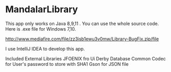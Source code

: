 # MandalarLibrary
This app only works on Java 8,9,11 . You can use the whole source code.
Here is .exe file for Windows 7,10.

http://www.mediafire.com/file/zz3isb1ewu3v0mw/Library-BugFix.zip/file

I use IntelliJ IDEA to develop this app.

Included External Libraries 
JFOENIX fro Ui
Derby Database
Common Codec for User's password to store with SHA1
Gson for JSON file 
